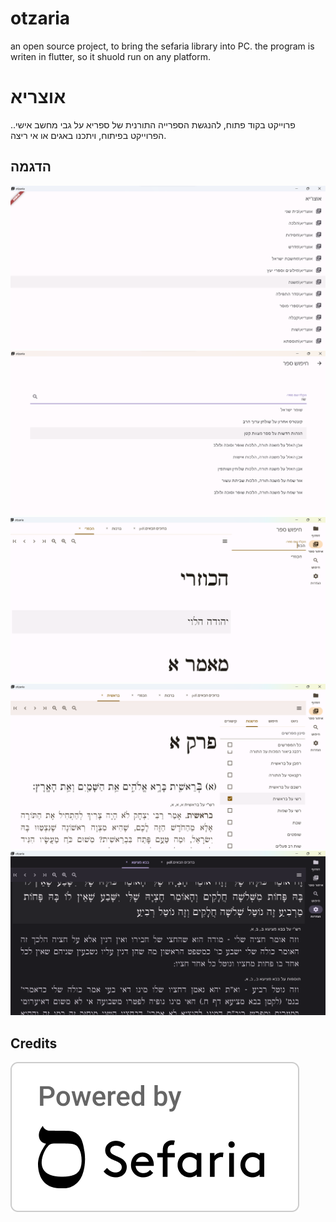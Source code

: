 # otzaria

an open source project, to bring the sefaria library into PC. the program is writen in flutter, so it shuold run on any platform.

# אוצריא

.פרוייקט בקוד פתוח, להנגשת הספרייה התורנית של ספריא על גבי מחשב אישי. הפרוייקט בפיתוח, ויתכנו באגים או אי ריצה.

## הדגמה

![alt text](image.png)
![alt text](image-1.png)
![alt text](image-6.png)
![alt text](image-7.png)
![alt text](image-8.png)


## Credits

![alt text](PBS.png)


